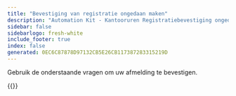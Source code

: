 ```yaml
---
title: "Bevestiging van registratie ongedaan maken"
description: "Automation Kit - Kantooruren Registratiebevestiging ongedaan maken"
sidebar: false
sidebarlogo: fresh-white
include_footer: true
index: false
generated: 0EC6C87878D97132CB5E26CB117387283315219D
---
```


Gebruik de onderstaande vragen om uw afmelding te bevestigen.

{{<questions name="/content/nl/office-hours/unregister-confirm.json" completed="Bedankt voor het invullen van de bevestiging van de afmelding" showNavigationButtons="false" locale="nl">}}
